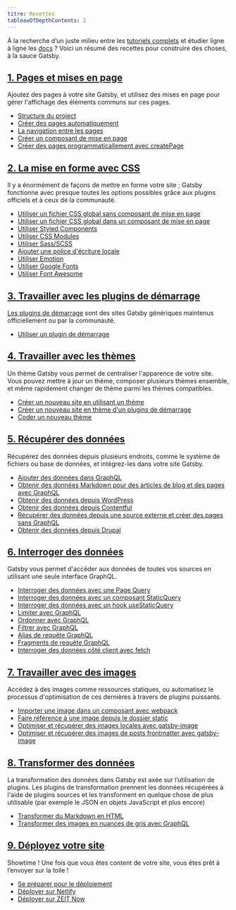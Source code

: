 ```yaml
---
titre: Recettes
tableauOfDepthContents: 2
---
```


<!-- Template de base pour une recette Gatsby:

## Tâche à accomplir
Une ou deux phrases à propos du sujet. Plus cela est concis et ciblé, meilleur c'est !

### Conditions préalables
- Exigences système/version
- Tout ce qui est nécessaire pour mettre en place la tâche
- Y compris la création de comptes sur d'autres sites, comme Netlify
- Voir [docs templates](/docs/docs-templates/) pour les conseils de mise en forme

### Instructions
Instructions étape par étape. Chaque étape doit être reproductible et précise. Tout ce qui n'est pas essentiel à la tâche doit être omis.

#### Exemple en live (facultatif)
Un exemple en live peut être compliqué en fonction de la nature de la recette, auquel cas il est préférable de ne pas en faire.

### Ressources complémentaires
- Tutoriels
- Pages de documentation
- Plugin READMEs
- etc.

Voir [docs templates](/docs/docs-templates/) dans les docs contributives pour obtenir plus d'aide.
-->

À la recherche d’un juste milieu entre les [tutoriels complets](/tutorial/) et étudier ligne à ligne les [docs](/docs/) ? Voici un résumé des recettes pour construire des choses, à la sauce Gatsby.

## [1. Pages et mises en page](/docs/recipes/pages-layouts)

Ajoutez des pages à votre site Gatsby, et utilisez des mises en page pour gérer l'affichage des éléments communs sur ces pages.

- [Structure du project](/docs/recipes/pages-layouts#project-structure)
- [Créer des pages automatiquement](/docs/recipes/pages-layouts#creating-pages-automatically)
- [La navigation entre les pages](/docs/recipes/pages-layouts#linking-between-pages)
- [Créer un composant de mise en page](/docs/recipes/pages-layouts#creating-a-layout-component)
- [Créer des pages programmaticallement avec createPage](/docs/recipes/pages-layouts#creating-pages-programmatically-with-createpage)

## [2. La mise en forme avec CSS](/docs/recipes/styling-css)

Il y a énormément de façons de mettre en forme votre site ; Gatsby fonctionne avec presque toutes les options possibles grâce aux plugins officiels et à ceux de la communauté.

- [Utiliser un fichier CSS global sans composant de mise en page](/docs/recipes/styling-css#using-global-css-files-without-a-layout-component)
- [Utiliser un fichier CSS global dans un composant de mise en page](/docs/recipes/styling-css#using-global-styles-in-a-layout-component)
- [Utiliser Styled Components](/docs/recipes/styling-css#using-styled-components)
- [Utiliser CSS Modules](/docs/recipes/styling-css#using-css-modules)
- [Utiliser Sass/SCSS](/docs/recipes/styling-css#using-sassscss)
- [Ajouter une police d'écriture locale](/docs/recipes/styling-css#adding-a-local-font)
- [Utiliser Emotion](/docs/recipes/styling-css#using-emotion)
- [Utiliser Google Fonts](/docs/recipes/styling-css#using-google-fonts)
- [Utiliser Font Awesome](/docs/recipes/styling-css#using-fontawesome)

## [3. Travailler avec les plugins de démarrage](/docs/recipes/working-with-starters)

[Les plugins de démarrage](/docs/starters/) sont des sites Gatsby génériques maintenus officiellement ou par la communauté.

- [Utiliser un plugin de démarrage](/docs/recipes/working-with-starters#using-a-starter)

## [4. Travailler avec les thèmes](/docs/recipes/working-with-themes)

Un thème Gatsby vous permet de centraliser l'apparence de votre site. Vous pouvez mettre à jour un thème, composer plusieurs thèmes ensemble, et même rapidement changer de thème parmi les thèmes compatibles.

- [Créer un nouveau site en utilisant un thème](/docs/recipes/working-with-themes#creating-a-new-site-using-a-theme)
- [Créer un nouveau site en thème d'un plugins de démarrage](/docs/recipes/working-with-themes#creating-a-new-site-using-a-theme-starter)
- [Coder un nouveau thème](/docs/recipes/working-with-themes#building-a-new-theme)

## [5. Récupérer des données](/docs/recipes/sourcing-data)

Récupérez des données depuis plusieurs endroits, comme le système de fichiers ou base de données, et intégrez-les dans votre site Gatsby.

- [Ajouter des données dans GraphQL](/docs/recipes/sourcing-data#adding-data-to-graphql)
- [Obtenir des données Markdown pour des articles de blog et des pages avec GraphQL](/docs/recipes/sourcing-data#sourcing-markdown-data-for-blog-posts-and-pages-with-graphql)
- [Obtenir des données depuis WordPress](/docs/recipes/sourcing-data#sourcing-from-wordpress)
- [Obtenir des données depuis Contentful](/docs/recipes/sourcing-data#sourcing-data-from-contentful)
- [Récupérer des données depuis une source externe et créer des pages sans GraphQL](/docs/recipes/sourcing-data#pulling-data-from-an-external-source-and-creating-pages-without-graphql)
- [Obtenir des données depuis Drupal](/docs/recipes/sourcing-data#sourcing-content-from-drupal)

## [6. Interroger des données](/docs/recipes/querying-data)

Gatsby vous permet d'accéder aux données de toutes vos sources en utilisant une seule interface GraphQL.

- [Interroger des données avec une Page Query](/docs/recipes/querying-data#querying-data-with-a-page-query)
- [Interroger des données avec un composant StaticQuery](/docs/recipes/querying-data#querying-data-with-the-staticquery-component)
- [Interroger des données avec un hook useStaticQuery](/docs/recipes/querying-data/#querying-data-with-the-usestaticquery-hook)
- [Limiter avec GraphQL](/docs/recipes/querying-data#limiting-with-graphql)
- [Ordonner avec GraphQL](/docs/recipes/querying-data#sorting-with-graphql)
- [Filtrer avec GraphQL](/docs/recipes/querying-data#filtering-with-graphql)
- [Alias de requête GraphQL](/docs/recipes/querying-data#graphql-query-aliases)
- [Fragments de requête GraphQL](/docs/recipes/querying-data#graphql-query-fragments)
- [Interroger des données côté client avec fetch](/docs/recipes/querying-data#querying-data-client-side-with-fetch)

## [7. Travailler avec des images](/docs/recipes/working-with-images)

Accédez à des images comme ressources statiques, ou automatisez le processus d'optimisation de ces dernières à travers de plugins puissants.

- [Importer une image dans un composant avec webpack](/docs/recipes/working-with-images#import-an-image-into-a-component-with-webpack)
- [Faire référence à une image depuis le dossier static](/docs/recipes/working-with-images#reference-an-image-from-the-static-folder)
- [Optimiser et récupérer des images locales avec gatsby-image](/docs/recipes/working-with-images#optimizing-and-querying-local-images-with-gatsby-image)
- [Optimiser et récupérer des images de posts frontmatter avec gatsby-image](/docs/recipes/working-with-images#optimizing-and-querying-images-in-post-frontmatter-with-gatsby-image)

## [8. Transformer des données](/docs/recipes/transforming-data)

La transformation des données dans Gatsby est axée sur l’utilisation de plugins. Les plugins de transformation prennent les données récupérées à l'aide de plugins sources et les transforment en quelque chose de plus utilisable (par exemple le JSON en objets JavaScript et plus encore)

- [Transformer du Markdown en HTML](/docs/recipes/transforming-data#transforming-markdown-into-html)
- [Transformer des images en nuances de gris avec GraphQL](/docs/recipes/transforming-data#transforming-images-into-grayscale-using-graphql)

## [9. Déployez votre site](/docs/recipes/deploying-your-site)

Showtime ! Une fois que vous êtes content de votre site, vous êtes prêt à l’envoyer sur la toile !

- [Se préparer pour le déploiement](/docs/recipes/deploying-your-site#preparing-for-deployment)
- [Déployer sur Netlify](/docs/recipes/deploying-your-site#deploying-to-netlify)
- [Déployer sur ZEIT Now](/docs/recipes/deploying-your-site#deploying-to-zeit-now)
